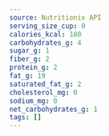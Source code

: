```yaml
---
source: Nutritionix API
serving_size_cup: 0
calories_kcal: 180
carbohydrates_g: 4
sugar_g: 1
fiber_g: 2
protein_g: 2
fat_g: 19
saturated_fat_g: 2
cholesterol_mg: 0
sodium_mg: 0
net_carbohydrates_g: 1
tags: []
---
```


